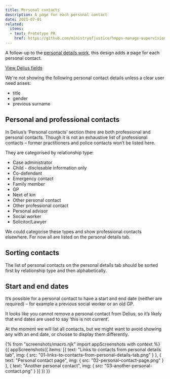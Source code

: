 ```yaml
---
title: Personal contacts
description: A page for each personal contact
date: 2021-07-01
related:
  items:
  - text: Prototype PR
    href: https://github.com/ministryofjustice/hmpps-manage-supervisions-prototype/pull/272
---
```


A follow-up to the [personal details work](/personal-details), this design adds a page for each personal contact.

[View Delius fields](/personal-details/personal-details-data/#personal-contacts)

We're not showing the following personal contact details unless a clear user need arises:

- title
- gender
- previous surname

## Personal and professional contacts

In Delius’s ‘Personal contacts’ section there are both professional and personal contacts. Though it is not an exhaustive list of professional contacts – former practitioners and police contacts won’t be listed here.

They are categorised by relationship type:

- Case administrator
- Child - disclosable information only
- Co-defendant
- Emergency contact
- Family member
- GP
- Next of kin
- Other personal contact
- Other professional contact
- Personal advisor
- Social worker
- Solicitor/Lawyer

We could categorise these types and show professional contacts elsewhere. For now all are listed on the personal details tab.

## Sorting contacts

The list of personal contacts on the personal details tab should be sorted first by relationship type and then alphabetically.

## Start and end dates

It’s possible for a personal contact to have a start and end date (neither are required) – for example a previous social worker or an old GP.

It looks like you cannot remove a personal contact from Delius, so it’s likely that end dates are used to say ‘this is not current’.

At the moment we will list all contacts, but we might want to avoid showing any with an end date, or choose to display them differently.

{% from "screenshots/macro.njk" import appScreenshots with context %}
{{ appScreenshots({
  items: [{
      text: "Links to contacts from personal details tab",
      img: { src: "01-links-to-contacts-from-personal-details-tab.png" }
    }, {
      text: "Personal contact page",
      img: { src: "02-personal-contact-page.png" }
    }, {
      text: "Another personal contact",
      img: { src: "03-another-personal-contact.png" }
    }]
}) }}
